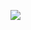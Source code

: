 <a href="mailto:code.42ai@proton.me"><img src="https://img.shields.io/badge/protonmail-code.42ai%40proton.me-21262d?LabelColor=363b42&style=for-the-badge&logo=protonmail" /></a>



<!--

**DrSocket/DrSocket** is a ✨ _special_ ✨ repository because its `README.md` (this file) appears on your GitHub profile.

![](https://img.shields.io/badge/protonmail-code.42ai%40proton.me-21262d?LabelColor=363b42&style=for-the-badge&logo=protonmail)

Here are some ideas to get you started:

- 🔭 I’m currently working on ...
- 🌱 I’m currently learning ...
- 👯 I’m looking to collaborate on ...
- 🤔 I’m looking for help with ...
- 💬 Ask me about ...
- 📫 How to reach me: ...
- 😄 Pronouns: ...
- ⚡ Fun fact: ...

ecole 42
![lucisanc's 42 stats](https://badge42.vercel.app/api/v2/cl3vpat6c006909l0j733osv1/stats?cursusId=21&coalitionId=48)


![](https://raw.githubusercontent.com/DrSocket/github-stats/master/generated/languages.svg#gh-dark-mode-only)
![](https://raw.githubusercontent.com/DrSocket/github-stats/master/generated/overview.svg#gh-dark-mode-only)
-->
